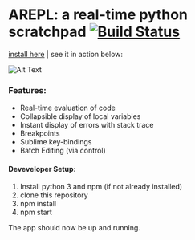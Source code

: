 # AREPL: a real-time python scratchpad [![Build Status](https://travis-ci.org/Almenon/AREPL.svg?branch=master)](https://travis-ci.org/Almenon/AREPL)

[install here](https://github.com/Almenon/AREPL/releases) | see it in action below:

![Alt Text](https://puu.sh/x1a1U/1fdfd3899c.gif)

### Features:
* Real-time evaluation of code
* Collapsible display of local variables
* Instant display of errors with stack trace
* Breakpoints
* Sublime key-bindings
* Batch Editing (via control)

#### Deveveloper Setup:

1. Install python 3 and npm (if not already installed)
2. clone this repository
3. npm install
5. npm start

The app should now be up and running.
